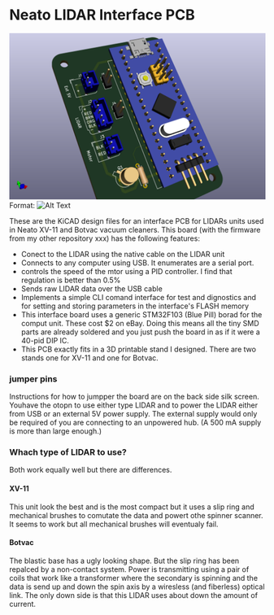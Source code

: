 # Neato LIDAR Interface PCB

![PCB Image](NeatoLidarInterface.png)
Format: ![Alt Text](url)

These are the KiCAD design files for an interface PCB for LIDARs units used in Neato XV-11 and Botvac vacuum cleaners.
This board (with the firmware from my other repository xxx) has the following features:
* Conect to the LIDAR using the native cable on the LIDAR unit
* Connects to any computer using USB.  It enumerates are a serial port.
* controls the speed of the mtor using a PID controller.  I find that regulation is better than 0.5%
* Sends raw LIDAR data over the USB cable
* Implements a simple CLI comand interface for test and dignostics and for setting and storing parameters in the interface's FLASH memory
* This interface board uses a generic STM32F103 (Blue Pill) borad for the comput unit.  These cost $2 on eBay.  Doing this means all the tiny SMD parts are already soldered and you just push the board in as if it were a 40-pid DIP IC.
* This PCB exactly fits in a 3D printable stand I designed.  There are two stands one for XV-11 and one for Botvac.

### jumper pins
Instructions for how to jumpper the board are on the back side silk screen.  Youhave the otopn to use either type LIDAR and to power the LIDAR either from USB or an external 5V power supply.  The external supply would only be required of you are connecting to an unpowered hub. (A 500 mA supply is more than large enough.)

### Whach type of LIDAR to use?
Both work equally well but there are differences.
#### XV-11
This unit look the best and is the most compact but it uses a slip ring and mechanical brushes to comutate the data and powert othe spinner scanner.   It seems to work but all mechanical brushes will eventualy fail.
#### Botvac
The blastic base has a ugly looking shape.  But the slip ring has been repalced by a non-contact system.  Power is transmitting using a pair of coils that work like a transformer where the secondary is spinning and the data is send up and down the spin axis by a wiresless (and fiberless) optical link.  The only down side is that this LIDAR uses about down the amount of current.   
